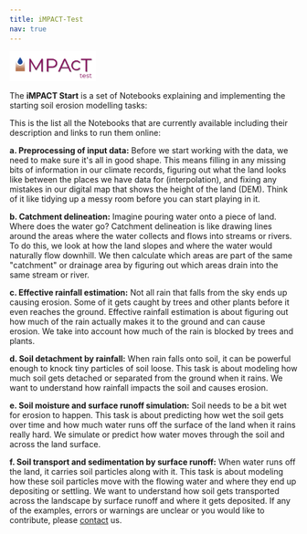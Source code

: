 ```yaml
---
title: iMPACT-Test
nav: true
---
```


<img src="iMPACT-Test_logo.png" alt="iMPACT-Test logo" style="width:30%;" >

The **iMPACT Start** is a set of Notebooks explaining and implementing the starting soil erosion modelling tasks:

This is the list all the Notebooks that are currently available including their description and links to run them online:

**a. Preprocessing of input data:** Before we start working with the data, we need to make sure it's all in good shape. This means filling in any missing bits of information in our climate records, figuring out what the land looks like between the places we have data for (interpolation), and fixing any mistakes in our digital map that shows the height of the land (DEM). Think of it like tidying up a messy room before you can start playing in it.

**b. Catchment delineation:** Imagine pouring water onto a piece of land. Where does the water go? Catchment delineation is like drawing lines around the areas where the water collects and flows into streams or rivers. To do this, we look at how the land slopes and where the water would naturally flow downhill. We then calculate which areas are part of the same "catchment" or drainage area by figuring out which areas drain into the same stream or river.

**c. Effective rainfall estimation:** Not all rain that falls from the sky ends up causing erosion. Some of it gets caught by trees and other plants before it even reaches the ground. Effective rainfall estimation is about figuring out how much of the rain actually makes it to the ground and can cause erosion. We take into account how much of the rain is blocked by trees and plants.

**d. Soil detachment by rainfall:** When rain falls onto soil, it can be powerful enough to knock tiny particles of soil loose. This task is about modeling how much soil gets detached or separated from the ground when it rains. We want to understand how rainfall impacts the soil and causes erosion.

**e. Soil moisture and surface runoff simulation:** Soil needs to be a bit wet for erosion to happen. This task is about predicting how wet the soil gets over time and how much water runs off the surface of the land when it rains really hard. We simulate or predict how water moves through the soil and across the land surface.

**f. Soil transport and sedimentation by surface runoff:** When water runs off the land, it carries soil particles along with it. This task is about modeling how these soil particles move with the flowing water and where they end up depositing or settling. We want to understand how soil gets transported across the landscape by surface runoff and where it gets deposited.
If any of the examples, errors or warnings are unclear or you would like to contribute, please [contact](./contact.md/) us.
